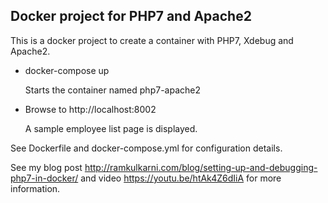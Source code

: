 ## Docker project for PHP7 and Apache2

This is a docker project to create a container with PHP7, Xdebug and Apache2. 

* docker-compose up

    Starts the container named php7-apache2

* Browse to http://localhost:8002

    A sample employee list page is displayed.

See Dockerfile and docker-compose.yml for configuration details.

See my blog post http://ramkulkarni.com/blog/setting-up-and-debugging-php7-in-docker/ and video https://youtu.be/htAk4Z6dIiA for more information.